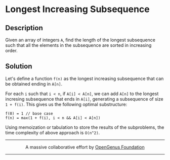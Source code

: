 # Longest Increasing Subsequence

## Description

Given an array of integers `A`, find the length of the longest subsequence such
that all the elements in the subsequence are sorted in increasing order.

## Solution

Let's define a function `f(n)` as the longest increasing subsequence that can be
obtained ending in `A[n]`.

For each `i` such that `i < n`, if `A[i] < A[n]`, we can add
`A[n]` to the longest incresing subsequence that ends in `A[i]`, generating a 
subsequence of size `1 + f(i)`. This gives us the following optimal substructure:

```
f(0) = 1 // base case
f(n) = max(1 + f(i), i < n && A[i] < A[n])
```

Using memoization or tabulation to store the results of the subproblems,
the time complexity of above approach is `O(n^2)`.

---

<p align="center">
A massive collaborative effort by <a href="https://github.com/opengenus/cosmos">OpenGenus Foundation</a>
</p>

---
